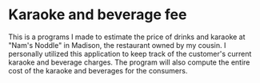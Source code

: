# Karaoke and beverage fee
This is a programs I made to estimate the price of drinks and karaoke at "Nam's Noddle" in Madison, the restaurant owned by my cousin.
I personally utilized this application to keep track of the customer's current karaoke and beverage charges.
The program will also compute the entire cost of the karaoke and beverages for the consumers.


